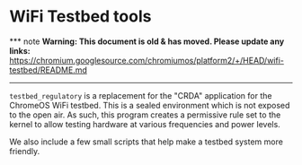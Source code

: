 # WiFi Testbed tools

*** note
**Warning: This document is old & has moved.  Please update any links:**<br>
https://chromium.googlesource.com/chromiumos/platform2/+/HEAD/wifi-testbed/README.md
***

`testbed_regulatory` is a replacement for the "CRDA" application for
the ChromeOS WiFi testbed.  This is a sealed environment which is
not exposed to the open air.  As such, this program creates a
permissive rule set to the kernel to allow testing hardware at
various frequencies and power levels.

We also include a few small scripts that help make a testbed system more
friendly.

